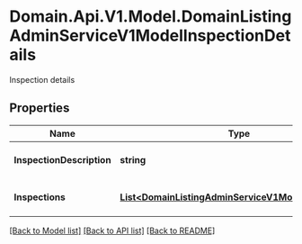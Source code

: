 # Domain.Api.V1.Model.DomainListingAdminServiceV1ModelInspectionDetails
Inspection details
## Properties

Name | Type | Description | Notes
------------ | ------------- | ------------- | -------------
**InspectionDescription** | **string** | Free text field for inspections | [optional] 
**Inspections** | [**List&lt;DomainListingAdminServiceV1ModelInspection&gt;**](DomainListingAdminServiceV1ModelInspection.md) | Inspection times of the listing | [optional] 

[[Back to Model list]](../README.md#documentation-for-models) [[Back to API list]](../README.md#documentation-for-api-endpoints) [[Back to README]](../README.md)

